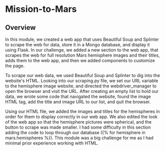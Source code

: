 # Mission-to-Mars

## Overview
In this module, we created a web app that uses Beautiful Soup and Splinter to scrape the web for data, store it in a Mongo database, and display it using Flask. In our challenge, we added a new section to the web app, that scrapes the web for full resolution Mars hemisphere images and their titles, adds them to the web app, and then we added components to customize the page. 

To scrape our web data, we used Beautiful Soup and Splinter to dig into the website's HTML. Looking into our scraping.py file, we set our URL variable to the hemisphere image website, and directed the webdriver_manager to open the browser and visit the URL. After creating an empty list to hold our data, we wrote some code that navigated the website, found the image HTML tag, add the title and image URL to our list, and quit the browser.

Using our HTML file, we added the images and titles for the hemispheres in order for them to display correctly in our web app. We also edited the look of the web app so that the hemisphere pictures were spherical, and the button to scrape was made smaller. I had some difficulty in this section adding the code to loop through our database ({% for hemisphere in mars.hemispheres %}). This module was a big challenge for me as I had minimal prior experience working with HTML. 